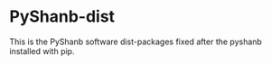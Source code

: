 # PyShanb-dist
This is the PyShanb software dist-packages fixed after the pyshanb installed with pip.
